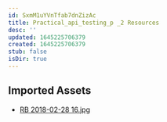 ```yaml
---
id: SxmM1uYVnTfab7dnZizAc
title: Practical_api_testing_p _2 Resources
desc: ''
updated: 1645225706379
created: 1645225706379
stub: false
isDir: true
---
```

## Imported Assets
- [RB 2018-02-28 16.jpg](/assets/rb-2018-02-28-16-7fgZvfwrAGKm.jpg)
